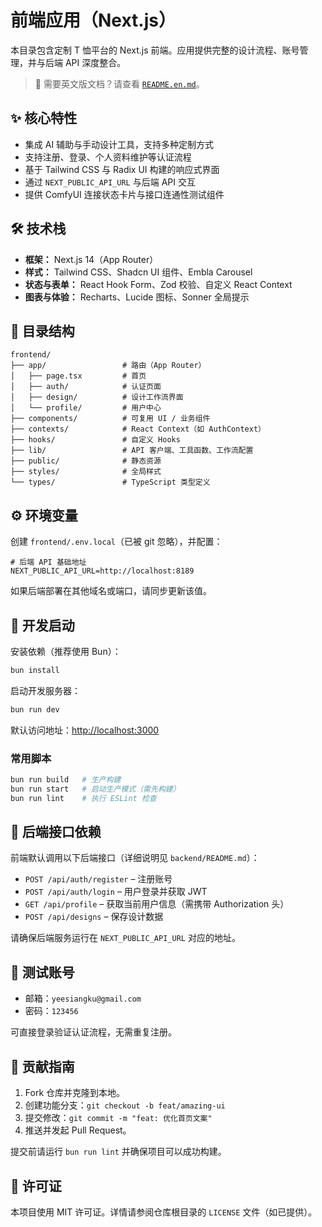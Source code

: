 # 前端应用（Next.js）

本目录包含定制 T 恤平台的 Next.js 前端。应用提供完整的设计流程、账号管理，并与后端 API 深度整合。

> 📘 需要英文版文档？请查看 [`README.en.md`](./README.en.md)。

## ✨ 核心特性

- 集成 AI 辅助与手动设计工具，支持多种定制方式
- 支持注册、登录、个人资料维护等认证流程
- 基于 Tailwind CSS 与 Radix UI 构建的响应式界面
- 通过 `NEXT_PUBLIC_API_URL` 与后端 API 交互
- 提供 ComfyUI 连接状态卡片与接口连通性测试组件

## 🛠️ 技术栈

- **框架：** Next.js 14（App Router）
- **样式：** Tailwind CSS、Shadcn UI 组件、Embla Carousel
- **状态与表单：** React Hook Form、Zod 校验、自定义 React Context
- **图表与体验：** Recharts、Lucide 图标、Sonner 全局提示

## 📁 目录结构

```
frontend/
├── app/                 # 路由（App Router）
│   ├── page.tsx         # 首页
│   ├── auth/            # 认证页面
│   ├── design/          # 设计工作流界面
│   └── profile/         # 用户中心
├── components/          # 可复用 UI / 业务组件
├── contexts/            # React Context（如 AuthContext）
├── hooks/               # 自定义 Hooks
├── lib/                 # API 客户端、工具函数、工作流配置
├── public/              # 静态资源
├── styles/              # 全局样式
└── types/               # TypeScript 类型定义
```

## ⚙️ 环境变量

创建 `frontend/.env.local`（已被 git 忽略），并配置：

```dotenv
# 后端 API 基础地址
NEXT_PUBLIC_API_URL=http://localhost:8189
```

如果后端部署在其他域名或端口，请同步更新该值。

## 🚀 开发启动

安装依赖（推荐使用 Bun）：

```bash
bun install
```

启动开发服务器：

```bash
bun run dev
```

默认访问地址：[http://localhost:3000](http://localhost:3000)

### 常用脚本

```bash
bun run build   # 生产构建
bun run start   # 启动生产模式（需先构建）
bun run lint    # 执行 ESLint 检查
```

## 🔗 后端接口依赖

前端默认调用以下后端接口（详细说明见 `backend/README.md`）：

- `POST /api/auth/register` – 注册账号
- `POST /api/auth/login` – 用户登录并获取 JWT
- `GET /api/profile` – 获取当前用户信息（需携带 Authorization 头）
- `POST /api/designs` – 保存设计数据

请确保后端服务运行在 `NEXT_PUBLIC_API_URL` 对应的地址。

## 🧪 测试账号

- 邮箱：`yeesiangku@gmail.com`
- 密码：`123456`

可直接登录验证认证流程，无需重复注册。

## 🤝 贡献指南

1. Fork 仓库并克隆到本地。
2. 创建功能分支：`git checkout -b feat/amazing-ui`
3. 提交修改：`git commit -m "feat: 优化首页文案"`
4. 推送并发起 Pull Request。

提交前请运行 `bun run lint` 并确保项目可以成功构建。

## 📄 许可证

本项目使用 MIT 许可证。详情请参阅仓库根目录的 `LICENSE` 文件（如已提供）。
